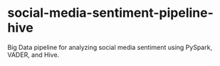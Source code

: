 # social-media-sentiment-pipeline-hive
Big Data pipeline for analyzing social media sentiment using PySpark, VADER, and Hive.
